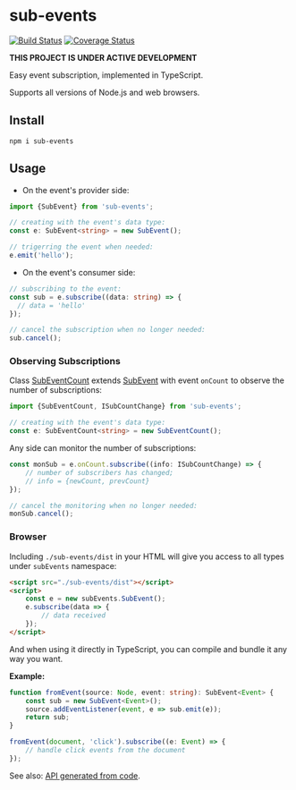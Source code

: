 # sub-events

[![Build Status](https://travis-ci.org/vitaly-t/sub-events.svg?branch=master)](https://travis-ci.org/vitaly-t/sub-events)
[![Coverage Status](https://coveralls.io/repos/vitaly-t/sub-events/badge.svg?branch=master)](https://coveralls.io/r/vitaly-t/sub-events?branch=master)

**THIS PROJECT IS UNDER ACTIVE DEVELOPMENT**

Easy event subscription, implemented in TypeScript.

Supports all versions of Node.js and web browsers.

## Install

```
npm i sub-events
```

## Usage

* On the event's provider side:

```ts
import {SubEvent} from 'sub-events';

// creating with the event's data type: 
const e: SubEvent<string> = new SubEvent();

// trigerring the event when needed:
e.emit('hello');
```

* On the event's consumer side:

```ts
// subscribing to the event:
const sub = e.subscribe((data: string) => {
  // data = 'hello'
});

// cancel the subscription when no longer needed:
sub.cancel();
```

### Observing Subscriptions

Class [SubEventCount] extends [SubEvent] with event `onCount` to observe the number of subscriptions:

```ts
import {SubEventCount, ISubCountChange} from 'sub-events';

// creating with the event's data type:
const e: SubEventCount<string> = new SubEventCount();
```

Any side can monitor the number of subscriptions:

```ts
const monSub = e.onCount.subscribe((info: ISubCountChange) => {
    // number of subscribers has changed;
    // info = {newCount, prevCount} 
});

// cancel the monitoring when no longer needed: 
monSub.cancel();
``` 

### Browser

Including `./sub-events/dist` in your HTML will give you access to all types under `subEvents` namespace:

```html
<script src="./sub-events/dist"></script>
<script>
    const e = new subEvents.SubEvent();
    e.subscribe(data => {
        // data received
    });
</script>
``` 

And when using it directly in TypeScript, you can compile and bundle it any way you want.

**Example:**

```ts
function fromEvent(source: Node, event: string): SubEvent<Event> {
    const sub = new SubEvent<Event>();
    source.addEventListener(event, e => sub.emit(e));
    return sub;
}

fromEvent(document, 'click').subscribe((e: Event) => {
    // handle click events from the document
});
```

See also: [API generated from code](https://vitaly-t.github.io/sub-events).

[SubEvent]:https://vitaly-t.github.io/sub-events/classes/subevent.html
[SubEventCount]:https://vitaly-t.github.io/sub-events/classes/subeventcount.html
